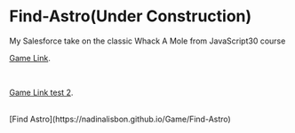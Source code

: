 # Find-Astro(Under Construction)
My Salesforce take on the classic Whack A Mole from JavaScript30 course
<br/>
<p><a href="https://nadinalisbon.github.io/Game/Find-Astro">Game Link</a>.</p>
<br/>
<p><a href="https://nadinalisbon.github.io/Game/Find-Astro/">Game Link test 2</a>.</p>
<br/>
[Find Astro](https://nadinalisbon.github.io/Game/Find-Astro)
<br/>
